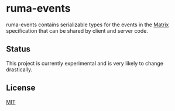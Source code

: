 # ruma-events

ruma-events contains serializable types for the events in the [Matrix](https://matrix.org/) specification that can be shared by client and server code.

## Status

This project is currently experimental and is very likely to change drastically.

## License

[MIT](http://opensource.org/licenses/MIT)
